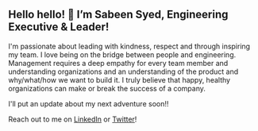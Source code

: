 ## Hello hello! :wave: I’m Sabeen Syed, Engineering Executive & Leader!

I'm passionate about leading with kindness, respect and through inspiring my team. I love being on the bridge between people and engineering. Management requires a deep empathy for every team member and understanding organizations and an understanding of the product and why/what/how we want to build it. I truly believe that happy, healthy organizations can make or break the success of a company.

I'll put an update about my next adventure soon!!

Reach out to me on [LinkedIn](https://www.linkedin.com/in/sabeenzsyed/) or [Twitter](https://twitter.com/BeenzSyed)!

<!--
**BeenzSyed/BeenzSyed** is a ✨ _special_ ✨ repository because its `README.md` (this file) appears on your GitHub profile.

Here are some ideas to get you started:

- 🔭 I’m currently working on ...
- 🌱 I’m currently learning ...
- 👯 I’m looking to collaborate on ...
- 🤔 I’m looking for help with ...
- 💬 Ask me about ...
- 📫 How to reach me: ...
- 😄 Pronouns: ...
- ⚡ Fun fact: ...
-->
